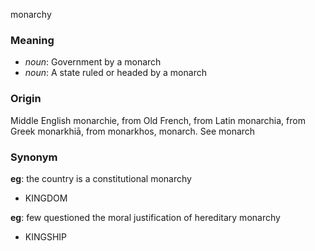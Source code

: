 monarchy
### Meaning
+ _noun_: Government by a monarch
+ _noun_: A state ruled or headed by a monarch

### Origin

Middle English monarchie, from Old French, from Latin monarchia, from Greek monarkhiā, from monarkhos, monarch. See monarch

### Synonym

__eg__: the country is a constitutional monarchy

+ KINGDOM

__eg__: few questioned the moral justification of hereditary monarchy

+ KINGSHIP


